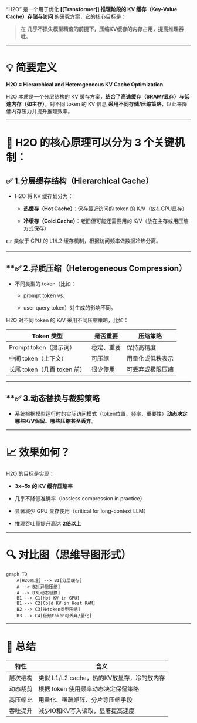 “H2O” 是一个用于优化 **[[Transformer]] 推理阶段的 KV 缓存（Key-Value Cache）存储与访问** 的研究方案，它的核心目标是：

> 在 **几乎不损失模型精度的前提下，压缩KV缓存的内存占用，提高推理吞吐**。

---

# **💡 简要定义**

**H2O = Hierarchical and Heterogeneous KV Cache Optimization**

H2O 本质是一个分层结构的 KV 缓存方案，**结合了高速缓存（SRAM/显存）与低速内存（如主存）**，对不同 token 的 KV 信息 **采用不同存储/压缩策略**，以此来降低内存压力并提升推理效率。

---

# **🧠 H2O 的核心原理可以分为 3 个关键机制：**

## **✅ 1.分层缓存结构（Hierarchical Cache）**

- H2O 将 KV 缓存划分为：
    
    - **热缓存（Hot Cache）**：保存最近访问的 token 的 K/V（放在GPU显存）
        
    - **冷缓存（Cold Cache）**：老旧但可能还需要用的 K/V（放在主存或用压缩方式保存）

👉 类似于 CPU 的 L1/L2 缓存机制，根据访问频率做数据冷热分离。

---

## **✅ 2.**异质压缩（Heterogeneous Compression）**

- 不同类型的 token（比如：
    
    - prompt token vs.
        
    - user query token）对生成的影响不同。

H2O 对不同 token 的 K/V 采用不同压缩策略，比如：

|**Token 类型**|**是否重要**|**压缩策略**|
|---|---|---|
|Prompt token（提示词）|稳定、重要|保持高精度|
|中间 token（上下文）|可压缩|用量化或低秩表示|
|长尾 token（几百 token 前）|很少使用|可丢弃或极限压缩|

---

## **✅ 3.**动态替换与裁剪策略**

- 系统根据模型运行时的实际访问模式（token位置、频率、重要性）**动态决定哪些K/V保留、哪些压缩甚至丢弃**。

---

# **📈 效果如何？**

H2O 的目标是实现：

- **3x~5x 的 KV 缓存压缩率**
    
- 几乎不降低准确率（lossless compression in practice）
    
- 显著减少 GPU 显存使用（critical for long-context LLM）
    
- 推理吞吐量提升高达 **2倍以上**

---

# **🔍 对比图（思维导图形式）**

```mermaid
graph TD
    A[H2O原理] --> B1[分层缓存]
    A --> B2[异质压缩]
    A --> B3[动态替换]
    B1 --> C1[Hot KV in GPU]
    B1 --> C2[Cold KV in Host RAM]
    B2 --> C3[按token类型压缩]
    B3 --> C4[低频token可丢弃/量化]
```

---

# **📎 总结**

|**特性**|**含义**|
|---|---|
|层次结构|类似 L1/L2 cache，热的KV放显存，冷的放内存|
|动态裁剪|根据 token 使用频率动态决定保留策略|
|高压缩比|用量化、稀疏矩阵、分片等压缩手段|
|吞吐提升|减少IO和KV写入读取，显著提高速度|
 